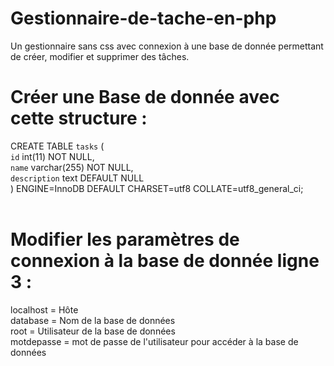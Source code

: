 # Gestionnaire-de-tache-en-php
Un gestionnaire sans css avec connexion à une base de donnée permettant de créer, modifier et supprimer des tâches.


# Créer une Base de donnée avec cette structure : 

CREATE TABLE `tasks` ( <br>
  `id` int(11) NOT NULL,<br>
  `name` varchar(255) NOT NULL,<br>
  `description` text DEFAULT NULL<br>
  ) ENGINE=InnoDB DEFAULT CHARSET=utf8 COLLATE=utf8_general_ci;<br><br>


# Modifier les paramètres de connexion à la base de donnée ligne 3 :
localhost = Hôte <br>
database = Nom de la base de données<br>
root = Utilisateur de la base de données<br>
motdepasse = mot de passe de l'utilisateur pour accéder à la base de données
